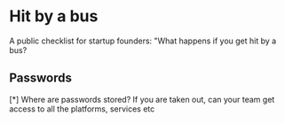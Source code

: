 # Hit by a bus
A public checklist for startup founders: "What happens if you get hit by a bus?

## Passwords

[*] Where are passwords stored? If you are taken out, can your team get access to all the platforms, services etc
